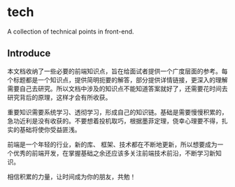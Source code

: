 # tech

A collection of technical points in front-end.

## Introduce

本文档收纳了一些必要的前端知识点，旨在给面试者提供一个广度层面的参考。每个标题都是一个知识点，提供简明扼要的解答，部分提供详情链接，更深入的理解需要自己去研究。所以文档中涉及的知识点不能知道答案就好了，还需要花时间去研究背后的原理，这样才会有所收获。

重要知识需要系统学习、透彻学习，形成自己的知识链。基础是需要慢慢积累的，急功近利是没有收获的。不要想着投机取巧，根据墨菲定理，侥幸心理要不得，扎实的基础将使你受益匪浅。

前端是一个年轻的行业，新的库、 框架、技术都在不断地更新，所以想要成为一个优秀的前端开发，在掌握基础之余还应该多关注前端技术前沿，不断学习新知识。

相信积累的力量，让时间成为你的朋友，共勉！
